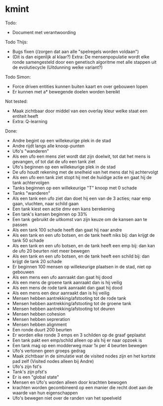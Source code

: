 # kmint

Todo:
 * Document met verantwoording

Todo Thijs:
 * Bugs fixen (/zorgen dat aan alle "spelregels worden voldaan")
 * (Dit is dan eigenlijk al klaar?) Extra: De mensenpopulatie wordt elke ronde samengesteld door een genetisch algoritme met alle stappen uit de evolutiecycle  (Uitdunning welke variant?)

Todo Simon:
 * Force driven entities kunnen buiten kaart en over gebouwen lopen
 * Er kunnen met a* bewegende doelen worden bereikt

Not tested:
 * Maak zichtbaar door middel van een overlay kleur welke staat een entiteit heeft
 * Extra: Q-learning

Done:
 * Andre begint op een willekeurige plek in de stad
 * Andre rijdt langs alle knoop-punten
 * Ufo's "wanderen"
 * Als een ufo een mens ziet wordt dat zijn doelwit, tot dat het mens is gevangen, of tot dat de ufo een tank ziet
 * Ufo's beginnen op een willekeurige plek in de stad
 * De ufo houdt rekening met de snelheid van het mens dat hij achtervolgt 
 * Als een ufo een tank ziet stopt hij met de huidige actie en gaat hij de tank achtervolgen  
 * Tanks beginnen op een willekeurige "T" knoop met 0 schade     
 * Tanks "wanderen" 
 * Als een tank een ufo ziet dan doet hij een van de 3 acties; naar emp gaan, vluchten, naar schild gaan
 * Een tank kiest een actie dmv een kans berekening
 * Een tank's kansen beginnen op 33%
 * Een tank gebruikt de uitkomst van zijn keuze om de kansen aan te passen
 * Als een tank 100 schade heeft dan gaat hij naar andre
 * Als een tank en een ufo botsen, en de tank heeft niks bij: dan krijgt de tank 50 schade
 * Als een tank en een ufo botsen, en de tank heeft een emp bij: dan kan de ufo 20 beurten niet meer bewegen  
 * Als een tank en een ufo botsen, en de tank heeft een schild bij: dan krijgt de tank 20 schade
 * Er beginnen 100 mensen op willekeurige plaatsen in de stad, niet op gebouwen
 * Als een mens een ufo aanraakt dan gaat hij dood
 * Als een mens de groene tank aanraakt dan is hij veilig
 * Als een mens de rode tank aanraakt dan gaat hij dood
 * Als een mens een deur aanraakt dan is hij veilig
 * Mensen hebben aantrekking/afstooting tot de rode tank
 * Mensen hebben aantrekking/afstooting tot de groene tank
 * Mensen hebben aantrekking/afstooting tot deuren
 * Mensen hebben cohesion
 * Mensen hebben sepreration
 * Mensen hebben alignment
 * Een ronde duurt 200 beurten
 * Er worden elke ronde 3 emps en 3 schilden op de graaf geplaatst
 * Een tank pakt een emp/schild alleen op als hij er naar opzoek is
 * Een tank mag op een modderweg maar 1x per 4 beurten bewegen
 * Ufo's vertonen geen groeps gedrag
 * Maak zichtbaar in de simulatie wat de visited nodes zijn en het kortste pad zelf  (Visited nodes alleen bij Andre)
 * Ufo's zijn fst's
 * Tank's zijn pfst's
 * Er is een "global state"
 * Mensen en Ufo's worden alleen door krachten bewogen
 * krachten worden gecombineerd op een manier die recht doet aan de waarde van hun eigenschappen
 * Ufo's bewegen niet over de randen van het speelveld
